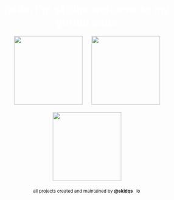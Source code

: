 <h1 align="center" style="color:#FFFFFF;">hello, i'm skidqs welcome to my github page</h1>

<p align="center">
  <picture>
    <source media="(prefers-color-scheme: dark)" 
            srcset="https://github-readme-stats.vercel.app/api?username=skidqs&show_icons=true&hide_border=false&title_color=FFFFFF&text_color=717171&icon_color=FFFFFF&bg_color=181919&count_private=true&include_all_commits=true&border_color=FFFFFF">
    <source media="(prefers-color-scheme: light)" 
            srcset="https://github-readme-stats.vercel.app/api?username=skidqs&show_icons=true&hide_border=false&title_color=000000&text_color=505050&icon_color=000000&bg_color=E0E0E0&count_private=true&include_all_commits=true&border_color=FFFFFF">
    <img height="180em" 
         src="https://github-readme-stats.vercel.app/api?username=skidqs&show_icons=true&hide_border=false&title_color=FFFFFF&text_color=717171&icon_color=FFFFFF&bg_color=181919&count_private=true&include_all_commits=true&border_color=FFFFFF"
         style="display:inline-block; vertical-align:top; margin-right:10px;" />
  </picture>

  <picture>
    <source media="(prefers-color-scheme: dark)" 
            srcset="https://github-readme-stats.vercel.app/api/top-langs/?username=skidqs&layout=compact&hide_border=false&bg_color=181919&title_color=FFFFFF&text_color=717171&icon_color=FFFFFF&langs_count=8&count_private=true&include_all_commits=true&border_color=FFFFFF">
    <source media="(prefers-color-scheme: light)" 
            srcset="https://github-readme-stats.vercel.app/api/top-langs/?username=skidqs&layout=compact&hide_border=false&bg_color=E0E0E0&title_color=000000&text_color=505050&icon_color=000000&langs_count=8&count_private=true&include_all_commits=true&border_color=FFFFFF">
    <img height="180em" 
         src="https://github-readme-stats.vercel.app/api/top-langs/?username=skidqs&layout=compact&hide_border=false&bg_color=181919&title_color=FFFFFF&text_color=717171&icon_color=FFFFFF&langs_count=8&count_private=true&include_all_commits=true&border_color=FFFFFF"
         style="display:inline-block; vertical-align:top; margin-left:10px;" />
  </picture>
</p>

<p align="center">
  <picture>
    <source media="(prefers-color-scheme: dark)" 
            srcset="https://github-readme-streak-stats.herokuapp.com/?user=skidqs&theme=dark&hide_border=false&ring=FFFFFF&fire=717171&currStreakNum=FFFFFF&currStreakLabel=FFFFFF&stroke=FFFFFF&background=181919&border_color=FFFFFF">
    <source media="(prefers-color-scheme: light)" 
            srcset="https://github-readme-streak-stats.herokuapp.com/?user=skidqs&theme=light&hide_border=false&ring=FFFFFF&fire=A0A0A0&currStreakNum=000000&currStreakLabel=000000&stroke=FFFFFF&background=E0E0E0&border_color=FFFFFF">
    <img height="180em" 
         src="https://github-readme-streak-stats.herokuapp.com/?user=skidqs&theme=dark&hide_border=false&ring=FFFFFF&fire=717171&currStreakNum=FFFFFF&currStreakLabel=FFFFFF&stroke=FFFFFF&background=181919&border_color=FFFFFF"
         style="display:block; margin: 20px auto;" />
  </picture>
</p>

<div align="center">
  <sub>
    all projects created and maintained by <b>@skidqs</b>
    <img src="https://www.svgrepo.com/show/532323/lock-alt.svg" alt="lock icon" width="14" height="14" style="vertical-align: text-bottom; margin-left: 4px;" />
  </sub>
</div>
